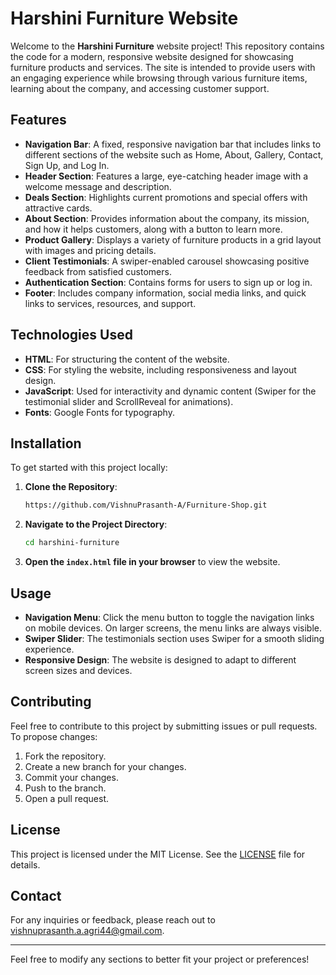 # Harshini Furniture Website

Welcome to the **Harshini Furniture** website project! This repository contains the code for a modern, responsive website designed for showcasing furniture products and services. The site is intended to provide users with an engaging experience while browsing through various furniture items, learning about the company, and accessing customer support.

## Features

- **Navigation Bar**: A fixed, responsive navigation bar that includes links to different sections of the website such as Home, About, Gallery, Contact, Sign Up, and Log In.
- **Header Section**: Features a large, eye-catching header image with a welcome message and description.
- **Deals Section**: Highlights current promotions and special offers with attractive cards.
- **About Section**: Provides information about the company, its mission, and how it helps customers, along with a button to learn more.
- **Product Gallery**: Displays a variety of furniture products in a grid layout with images and pricing details.
- **Client Testimonials**: A swiper-enabled carousel showcasing positive feedback from satisfied customers.
- **Authentication Section**: Contains forms for users to sign up or log in.
- **Footer**: Includes company information, social media links, and quick links to services, resources, and support.

## Technologies Used

- **HTML**: For structuring the content of the website.
- **CSS**: For styling the website, including responsiveness and layout design.
- **JavaScript**: Used for interactivity and dynamic content (Swiper for the testimonial slider and ScrollReveal for animations).
- **Fonts**: Google Fonts for typography.

## Installation

To get started with this project locally:

1. **Clone the Repository**:
   ```bash
   https://github.com/VishnuPrasanth-A/Furniture-Shop.git
   ```

2. **Navigate to the Project Directory**:
   ```bash
   cd harshini-furniture
   ```

3. **Open the `index.html` file in your browser** to view the website.

## Usage

- **Navigation Menu**: Click the menu button to toggle the navigation links on mobile devices. On larger screens, the menu links are always visible.
- **Swiper Slider**: The testimonials section uses Swiper for a smooth sliding experience.
- **Responsive Design**: The website is designed to adapt to different screen sizes and devices.

## Contributing

Feel free to contribute to this project by submitting issues or pull requests. To propose changes:

1. Fork the repository.
2. Create a new branch for your changes.
3. Commit your changes.
4. Push to the branch.
5. Open a pull request.

## License

This project is licensed under the MIT License. See the [LICENSE](LICENSE) file for details.

## Contact

For any inquiries or feedback, please reach out to [vishnuprasanth.a.agri44@gmail.com](mailto:your-email@example.com).

---

Feel free to modify any sections to better fit your project or preferences!

